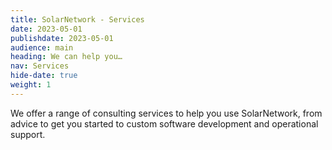 ```yaml
---
title: SolarNetwork - Services
date: 2023-05-01
publishdate: 2023-05-01
audience: main
heading: We can help you…
nav: Services
hide-date: true
weight: 1
---
```

We offer a range of consulting services to help you use SolarNetwork, from advice to get you started to custom software development and operational support.
